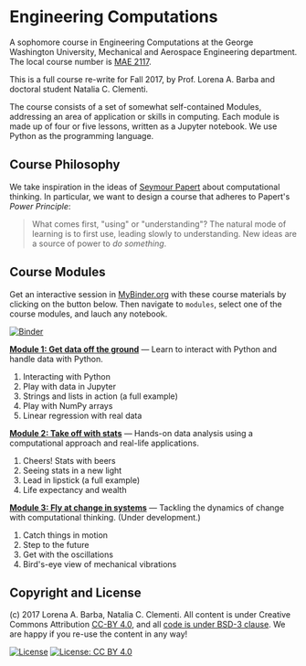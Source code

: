 # Engineering Computations

A sophomore course in Engineering Computations at the George Washington University, Mechanical and Aerospace Engineering department. 
The local course number is [MAE 2117](http://bulletin.gwu.edu/search/?P=MAE%202117). 

This is a full course re-write for Fall 2017, by Prof. Lorena A. Barba and doctoral student Natalia C. Clementi.

The course consists of a set of somewhat self-contained Modules, addressing an area of application or skills in computing.
Each module is made up of four or five lessons, written as a Jupyter notebook.
We use Python as the programming language.

## Course Philosophy
We take inspiration in the ideas of [Seymour Papert](https://en.wikipedia.org/wiki/Seymour_Papert) about computational thinking.
In particular, we want to design a course that adheres to Papert's _Power Principle_:

> What comes first, "using" or "understanding"? The natural mode of learning is to first use, leading slowly to understanding. New ideas are a source of power to _do something_.

## Course Modules

Get an interactive session in [MyBinder.org](https://mybinder.org/) with these course materials by clicking on the button below.
Then navigate to `modules`, select one of the course modules, and lauch any notebook.

[![Binder](https://mybinder.org/badge.svg)](https://mybinder.org/v2/gh/engineersCode/EngComp/master)

**[Module 1: Get data off the ground](https://github.com/engineersCode/EngComp/tree/master/modules/1_offtheground)**
— Learn to interact with Python and handle data with Python.

1) Interacting with Python
2) Play with data in Jupyter
3) Strings and lists in action (a full example)
4) Play with NumPy arrays
5) Linear regression with real data

**[Module 2: Take off with stats](https://github.com/engineersCode/EngComp/tree/master/modules/2_takeoff)**
— Hands-on data analysis using a computational approach and real-life applications.

1) Cheers! Stats with beers
2) Seeing stats in a new light
3) Lead in lipstick (a full example)
4) Life expectancy and wealth

**[Module 3: Fly at change in systems](https://github.com/engineersCode/EngComp/tree/master/modules/3_flyatchange)**
— Tackling the dynamics of change with computational thinking. (Under development.)

1) Catch things in motion
2) Step to the future
3) Get with the oscillations
4) Bird's-eye view of mechanical vibrations


## Copyright and License

(c) 2017 Lorena A. Barba, Natalia C. Clementi. All content is under Creative Commons Attribution [CC-BY 4.0](https://creativecommons.org/licenses/by/4.0/legalcode.txt), and all [code is under BSD-3 clause](https://github.com/engineersCode/EngComp/blob/master/LICENSE). We are happy if you re-use the content in any way!

[![License](https://img.shields.io/badge/License-BSD%203--Clause-blue.svg)](https://opensource.org/licenses/BSD-3-Clause) [![License: CC BY 4.0](https://img.shields.io/badge/License-CC%20BY%204.0-lightgrey.svg)](https://creativecommons.org/licenses/by/4.0/)
